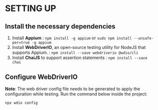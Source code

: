 # SETTING UP


## Install the necessary dependencies

1. Install **Appium** : `npm install -g appium` or  `sudo npm install --unsafe-per=true -g appium`
2. Install **WebDriverIO**, an open-source testing utility for NodeJS that supports Appium. : `npm install --save webdriverio @wdio/cli`
3. Install **ChaiJS** to support assertion statements : `npm install --save chai`

## Configure **WebDriverIO**

**Note**: The web driver config file needs to be generated to apply the configuration while testing. Run the command below inside the project: 
<br/>

`npx wdio config`

